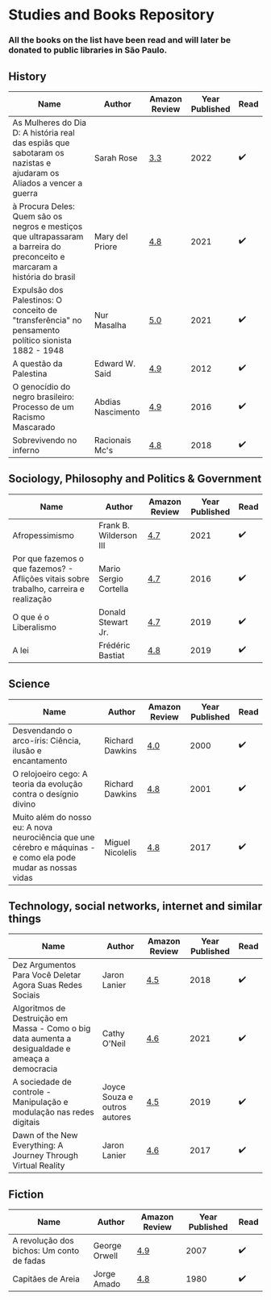 # Studies and Books Repository

### All the books on the list have been read and will later be donated to public libraries in São Paulo.

## History
| Name | Author | Amazon Review | Year Published | Read |
|------|--------|------------------|----------------|------|  
| As Mulheres do Dia D: A história real das espiãs que sabotaram os nazistas e ajudaram os Aliados a vencer a guerra | Sarah Rose | [3.3](https://www.amazon.com.br/As-mulheres-Dia-hist%C3%B3ria-sabotaram/dp/6555643285/ref=sr_1_3?__mk_pt_BR=%C3%85M%C3%85%C5%BD%C3%95%C3%91&crid=1WYAYCS7M1PFG&keywords=as+mulheres+do+dia+d&qid=1657803602&sprefix=as+mulheres+do+dia+%2Caps%2C165&sr=8-3) | 2022 | :heavy_check_mark:
| à Procura Deles: Quem são os negros e mestiços que ultrapassaram a barreira do preconceito e marcaram a história do brasil | Mary del Priore | [4.8](https://www.amazon.com.br/procura-deles-Mary-del-Priore-ebook/dp/B099689FSV/ref=sr_1_1_sspa?__mk_pt_BR=%C3%85M%C3%85%C5%BD%C3%95%C3%91&crid=2DC905YQYQH1O&keywords=%C3%A0+procura+deles&qid=1657803464&sprefix=%C3%A0+procura+dele%2Caps%2C201&sr=8-1-spons&psc=1&spLa=ZW5jcnlwdGVkUXVhbGlmaWVyPUEzN1JMSklCSUVKSEVMJmVuY3J5cHRlZElkPUEwMDE2NTgzMUNUOTJaMDVRRjkzWSZlbmNyeXB0ZWRBZElkPUEwMjg1NjE0MThFNjdYSUxGTjBDMCZ3aWRnZXROYW1lPXNwX2F0ZiZhY3Rpb249Y2xpY2tSZWRpcmVjdCZkb05vdExvZ0NsaWNrPXRydWU=) | 2021 | :heavy_check_mark:
| Expulsão dos Palestinos: O conceito de "transferência" no pensamento político sionista 1882 - 1948 | Nur Masalha | [5.0](https://www.amazon.com.br/Expuls%C3%A3o-Palestinos-conceito-transfer%C3%AAncia-pensamento/dp/6599379001/ref=sr_1_1?__mk_pt_BR=%C3%85M%C3%85%C5%BD%C3%95%C3%91&crid=22T5QKUPUWQC5&keywords=Expuls%C3%A3o+dos+Palestinos&qid=1657803786&sprefix=expuls%C3%A3o+dos+palestinos%2Caps%2C151&sr=8-1) | 2021 | :heavy_check_mark:
| A questão da Palestina | Edward W. Said | [4.9](https://www.amazon.com.br/quest%C3%A3o-Palestina-Edward-W-Said/dp/8539302349/ref=sr_1_1?keywords=a+quest%C3%A3o+da+palestina&qid=1657803885&sprefix=a+quest%C3%A3o+%2Caps%2C163&sr=8-1) | 2012 | :heavy_check_mark:
| O genocídio do negro brasileiro: Processo de um Racismo Mascarado | Abdias Nascimento | [4.9](https://www.amazon.com.br/Genoc%C3%ADdio-do-Negro-Brasileiro/dp/8527310805/ref=sr_1_1?__mk_pt_BR=%C3%85M%C3%85%C5%BD%C3%95%C3%91&crid=2URD4HDNLYKH9&keywords=O+genoc%C3%ADdio+do+negro+brasileiro&qid=1657805545&sprefix=o+genoc%C3%ADdio+do+negro+brasileiro%2Caps%2C185&sr=8-1) | 2016 | :heavy_check_mark:
| Sobrevivendo no inferno | Racionais Mc's | [4.8](https://www.amazon.com.br/Sobrevivendo-no-inferno-Racionais-Mcs/dp/8535931732/ref=sr_1_1?keywords=sobrevivendo+no+inferno&qid=1657805747&sprefix=sobrevivendo+%2Caps%2C208&sr=8-1) | 2018 | :heavy_check_mark:

## Sociology, Philosophy and Politics & Government

| Name | Author | Amazon Review | Year Published | Read |
|------|--------|------------------|----------------|------| 
| Afropessimismo | Frank B. Wilderson III | [4.7](https://www.amazon.com.br/Afropessimismo-Frank-B-Wilderson-III/dp/6556921459/ref=sr_1_1?keywords=afropessimismo&qid=1657804128&sprefix=afro-pessim%2Caps%2C155&sr=8-1) | 2021 | :heavy_check_mark:
| Por que fazemos o que fazemos? - Aflições vitais sobre trabalho, carreira e realização | Mario Sergio Cortella | [4.7](https://www.amazon.com.br/Por-que-Fazemos/dp/8542207416/ref=sr_1_2?keywords=porque+fazemos+o+que+fazemos&qid=1657805043&sprefix=porque+faz%2Caps%2C169&sr=8-2) | 2016 | :heavy_check_mark:
| O que é o Liberalismo | Donald Stewart Jr. | [4.7](https://www.amazon.com.br/que-liberalismo-Donald-Stewart-Jr/dp/8593751415/ref=sr_1_1?keywords=o+que+%C3%A9+liberalismo&qid=1657806031&sprefix=O+que+%C3%A9+lib%2Caps%2C162&sr=8-1) | 2019 | :heavy_check_mark:
| A lei | Frédéric Bastiat | [4.8](https://www.amazon.com.br/lei-Fr%C3%A9d%C3%A9ric-Bastiat/dp/8593751555/ref=sr_1_4?__mk_pt_BR=%C3%85M%C3%85%C5%BD%C3%95%C3%91&crid=36B5MYEEPNZ7S&keywords=a+lei&qid=1657806094&sprefix=a+lei%2Caps%2C171&sr=8-4) | 2019 | :heavy_check_mark:

## Science

| Name | Author | Amazon Review | Year Published | Read |
|------|--------|------------------|----------------|------| 
| Desvendando o arco-íris: Ciência, ilusão e encantamento | Richard Dawkins | [4.0](https://www.amazon.com.br/Desvendando-arco-%C3%ADris-Richard-Dawkins/dp/8535900306/ref=sr_1_1?keywords=desvendando+o+arco+iris&qid=1657804239&sprefix=desvendando+o+ar%2Caps%2C161&sr=8-1) | 2000 | :heavy_check_mark:
| O relojoeiro cego: A teoria da evolução contra o desígnio divino | Richard Dawkins | [4.8](https://www.amazon.com.br/relojoeiro-cego-Richard-Dawkins/dp/8535901612/ref=sr_1_1?keywords=o+relojoeiro+cego&qid=1657804562&sprefix=o+relo%2Caps%2C163&sr=8-1) | 2001 | :heavy_check_mark:
| Muito além do nosso eu: A nova neurociência que une cérebro e máquinas - e como ela pode mudar as nossas vidas | Miguel Nicolelis | [4.8](https://www.amazon.com.br/Muito-al%C3%A9m-do-nosso-eu-ebook/dp/B01MSBWO5A/ref=sr_1_1?keywords=muito+al%C3%A9m+do+nosso+eu&qid=1657804684&sprefix=muito+al%C3%A9m+do+%2Caps%2C163&sr=8-1) | 2017 | :heavy_check_mark:

## Technology, social networks, internet and similar things

| Name | Author | Amazon Review | Year Published | Read |
|------|--------|------------------|----------------|------| 
| Dez Argumentos Para Você Deletar Agora Suas Redes Sociais | Jaron Lanier | [4.5](https://www.amazon.com.br/Argumentos-Deletar-Agora-Redes-Sociais/dp/855100395X/ref=sr_1_1?keywords=dez+argumentos+para+voc%C3%AA+deletar+agora+suas+redes+sociais&qid=1657804446&sprefix=dez+ar%2Caps%2C162&sr=8-1) | 2018 | :heavy_check_mark:
| Algoritmos de Destruição em Massa - Como o big data aumenta a desigualdade e ameaça a democracia | Cathy O'Neil | [4.6](https://www.amazon.com.br/Algoritmos-Destrui%C3%A7%C3%A3o-Massa-Cathy-ONeil/dp/6586460026/ref=sr_1_1?keywords=algoritmos+de+destrui%C3%A7%C3%A3o+em+massa&qid=1657804811&sprefix=algoritm%2Caps%2C165&sr=8-1) | 2021 | :heavy_check_mark:
| A sociedade de controle - Manipulação e modulação nas redes digitais | Joyce Souza e outros autores | [4.5](https://www.amazon.com.br/sociedade-controle-Manipula%C3%A7%C3%A3o-modula%C3%A7%C3%A3o-digitais/dp/8577155285/ref=sr_1_1?__mk_pt_BR=%C3%85M%C3%85%C5%BD%C3%95%C3%91&crid=22SUMMW0KV7ZT&keywords=a+sociedade+do+controle&qid=1657805634&sprefix=a+sociedade+do+controle%2Caps%2C191&sr=8-1) | 2019 | :heavy_check_mark:
| Dawn of the New Everything: A Journey Through Virtual Reality | Jaron Lanier | [4.6](https://www.amazon.com.br/Dawn-New-Everything-Journey-Through-ebook/dp/B01F9BE57I/ref=sr_1_3?keywords=jaron+lanier&qid=1657805858&sprefix=jaron+lani%2Caps%2C159&sr=8-3) | 2017 | :heavy_check_mark:

## Fiction

| Name | Author | Amazon Review | Year Published | Read |
|------|--------|------------------|----------------|------| 
| A revolução dos bichos: Um conto de fadas | George Orwell | [4.9](https://www.amazon.com.br/revolu%C3%A7%C3%A3o-dos-bichos-conto-fadas/dp/8535909559/ref=sr_1_4?keywords=a+revolu%C3%A7%C3%A3o+dos+bichos&qid=1657805162&sprefix=a+rev%2Caps%2C167&sr=8-4) | 2007 | :heavy_check_mark:
| Capitães de Areia | Jorge Amado | [4.8](https://www.amazon.com.br/Capit%C3%A3es-areia-Jorge-Amado/dp/8535914064/ref=sr_1_1_sspa?keywords=capitaes+da+areia&qid=1657805259&sprefix=capit%2Caps%2C167&sr=8-1-spons&psc=1&spLa=ZW5jcnlwdGVkUXVhbGlmaWVyPUExNzNTNThKUFI4OE4wJmVuY3J5cHRlZElkPUEwNjA1NDAyMldDUTAzWDJTSTdSRyZlbmNyeXB0ZWRBZElkPUEwMDMzMzQ2WTNaNURTRDk5M1hVJndpZGdldE5hbWU9c3BfYXRmJmFjdGlvbj1jbGlja1JlZGlyZWN0JmRvTm90TG9nQ2xpY2s9dHJ1ZQ==) | 1980 | :heavy_check_mark:

